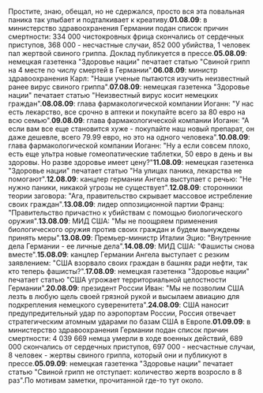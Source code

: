 <p class="note_content clearFix"> <p>Простите, знаю, обещал, но не сдержался, просто вся эта повальная паника так улыбает и подталкивает к креативу.<strong></strong><strong>01.08.09</strong>: в министерство здравоохранения Германии подан список причин смертности: 334 000 чистокровных фрица скончались от сердечных приступов, 368 000 - несчастные случаи, 852 000 убийства, 1 человек пал жертвой свиного гриппа. Доклад публикуется в прессе.<strong>05.08.09</strong>: немецкая газетенка "Здоровье нации" печатает статью "Свиной грипп на 4 месте по числу смертей в Германии".<strong>06.08.09</strong>: министр здравоохранения Карл: "Наши ученые пытаются изучить неизвестный ранее вирус свиного гриппа".<strong>07.08.09</strong>: немецкая газетенка "Здоровье нации" печатает статью "Неизвестный вирус косит немецких граждан".<strong>08.08.09</strong>: глава фармакологической компании Иоганн: "У нас есть лекарство, все срочно в аптеки и покупайте всего за 80 евро на всю семью".<strong>09.08.09</strong>: глава фармакологической компании Иоганн: "А если вам все еще становится хуже - покупайте наш новый препарат, он даже дешевле, всего 79.99 евро, но это на одного человека".<strong>10.08.09</strong>: глава фармакологической компании Иоганн: "Ну а если совсем плохо, есть еще ультра новые гомеопатические таблетки, 50 евро в день и вы здоровы. Но разве здоровье имеет цену?"<strong>11.08.09</strong>: немецкая газетенка "Здоровье нации" печатает статью "На улицах паника, лекарства не помогают".<strong>12.08.09</strong>: канцлер германии Ангела выступает с речью: "Не нужно паники, никакой угрозы не существует".<strong>12.08.09</strong>: сторонники теории заговора: "Ага, правительство скрывает массовое истребление своих граждан".<strong>13.08.09</strong>: лидер оппозиционной партии Франц: "Правительство причастно к убийствам с помощью биологического оружия".<strong>13.08.09</strong>: МИД США: "Мы не поощряем применения биологического оружия против своих граждан и будем вынуждены принять меры".<strong>13.08.09</strong>: Премьер-министр Италии Эцио: "Внутренние дела Германии - ее личные дела".<strong>14.08.09</strong>: МИД США: "Фашисты снова вместе".<strong>15.08.09</strong>: канцлер Германии Ангела выступает с резким заявлением: "США взорвало своих граждан в башнях ради нефти, так кто теперь фашисты?".<strong>17.08.09</strong>: немецкая газетенка "Здоровье нации" печатает статью "США угрожает территориальной целостности Германии".<strong>20.08.09</strong>: президент России Иван: "Мы не позволим США лезть в любую щель своей грязной рукой и высылаем авиацию для подкрепления немецкого суверенитета".<strong>24.08.09</strong>: США наносит предупредительный удар по аэропортам России, Россия отвечает стратегическим атомным ударами по базам США в Европе.<strong>01.09.09</strong>: в министерство здравоохранения Германии подан список причин смертности: 4 039 669 немца умерли в ходе военных действий, 689 000 скончались от сердечных приступов, 697 000 - несчастные случаи, 8 человек - жертвы свиного гриппа, который они и публикуют в прессе.<strong>05.09.09</strong>: немецкая газетенка "Здоровье нации" печатает статью "Свиной грипп не отступает: количество жертв возросло в 8 раз".По мотивам заметки, прочитанной где-то тут около. </p> </p>